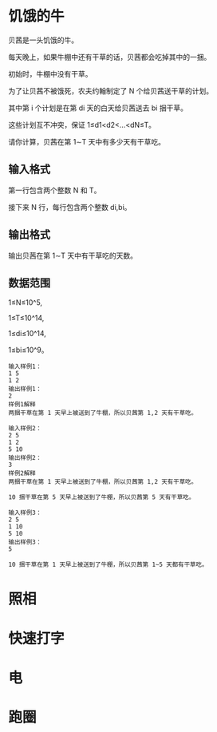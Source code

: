 # 饥饿的牛
贝茜是一头饥饿的牛。

每天晚上，如果牛棚中还有干草的话，贝茜都会吃掉其中的一捆。

初始时，牛棚中没有干草。

为了让贝茜不被饿死，农夫约翰制定了 N 个给贝茜送干草的计划。

其中第 i 个计划是在第 di 天的白天给贝茜送去 bi 捆干草。

这些计划互不冲突，保证 1≤d1<d2<…<dN≤T。

请你计算，贝茜在第 1∼T 天中有多少天有干草吃。

## 输入格式
第一行包含两个整数 N 和 T。

接下来 N 行，每行包含两个整数 di,bi。

## 输出格式
输出贝茜在第 1∼T 天中有干草吃的天数。

## 数据范围
1≤N≤10^5,

1≤T≤10^14,

1≤di≤10^14,

1≤bi≤10^9。

```
输入样例1：
1 5
1 2
输出样例1：
2
样例1解释
两捆干草在第 1 天早上被送到了牛棚，所以贝茜第 1,2 天有干草吃。

输入样例2：
2 5
1 2
5 10
输出样例2：
3
样例2解释
两捆干草在第 1 天早上被送到了牛棚，所以贝茜第 1,2 天有干草吃。

10 捆干草在第 5 天早上被送到了牛棚，所以贝茜第 5 天有干草吃。

输入样例3：
2 5
1 10
5 10
输出样例3：
5

10 捆干草在第 1 天早上被送到了牛棚，所以贝茜第 1∼5 天都有干草吃。
```


# 照相

# 快速打字

# 电

# 跑圈


